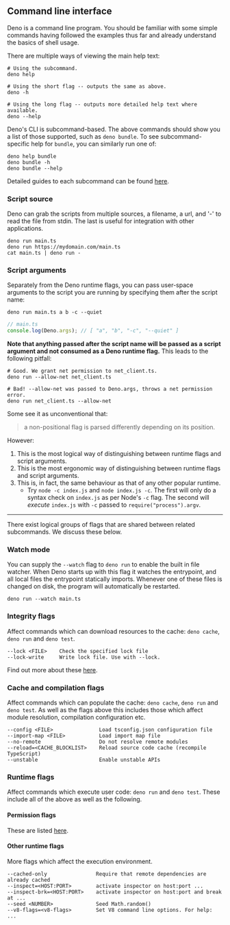 ## Command line interface

Deno is a command line program. You should be familiar with some simple commands
having followed the examples thus far and already understand the basics of shell
usage.

There are multiple ways of viewing the main help text:

```shell
# Using the subcommand.
deno help

# Using the short flag -- outputs the same as above.
deno -h

# Using the long flag -- outputs more detailed help text where available.
deno --help
```

Deno's CLI is subcommand-based. The above commands should show you a list of
those supported, such as `deno bundle`. To see subcommand-specific help for
`bundle`, you can similarly run one of:

```shell
deno help bundle
deno bundle -h
deno bundle --help
```

Detailed guides to each subcommand can be found [here](../tools.md).

### Script source

Deno can grab the scripts from multiple sources, a filename, a url, and '-' to
read the file from stdin. The last is useful for integration with other
applications.

```shell
deno run main.ts
deno run https://mydomain.com/main.ts
cat main.ts | deno run -
```

### Script arguments

Separately from the Deno runtime flags, you can pass user-space arguments to the
script you are running by specifying them after the script name:

```shell
deno run main.ts a b -c --quiet
```

```ts
// main.ts
console.log(Deno.args); // [ "a", "b", "-c", "--quiet" ]
```

**Note that anything passed after the script name will be passed as a script
argument and not consumed as a Deno runtime flag.** This leads to the following
pitfall:

```shell
# Good. We grant net permission to net_client.ts.
deno run --allow-net net_client.ts

# Bad! --allow-net was passed to Deno.args, throws a net permission error.
deno run net_client.ts --allow-net
```

Some see it as unconventional that:

> a non-positional flag is parsed differently depending on its position.

However:

1. This is the most logical way of distinguishing between runtime flags and
   script arguments.
2. This is the most ergonomic way of distinguishing between runtime flags and
   script arguments.
3. This is, in fact, the same behaviour as that of any other popular runtime.
   - Try `node -c index.js` and `node index.js -c`. The first will only do a
     syntax check on `index.js` as per Node's `-c` flag. The second will
     _execute_ `index.js` with `-c` passed to `require("process").argv`.

---

There exist logical groups of flags that are shared between related subcommands.
We discuss these below.

### Watch mode

You can supply the `--watch` flag to `deno run` to enable the built in file
watcher. When Deno starts up with this flag it watches the entrypoint, and all
local files the entrypoint statically imports. Whenever one of these files is
changed on disk, the program will automatically be restarted.

```
deno run --watch main.ts
```

### Integrity flags

Affect commands which can download resources to the cache: `deno cache`,
`deno run` and `deno test`.

```
--lock <FILE>    Check the specified lock file
--lock-write     Write lock file. Use with --lock.
```

Find out more about these
[here](../linking_to_external_code/integrity_checking.md).

### Cache and compilation flags

Affect commands which can populate the cache: `deno cache`, `deno run` and
`deno test`. As well as the flags above this includes those which affect module
resolution, compilation configuration etc.

```
--config <FILE>               Load tsconfig.json configuration file
--import-map <FILE>           Load import map file
--no-remote                   Do not resolve remote modules
--reload=<CACHE_BLOCKLIST>    Reload source code cache (recompile TypeScript)
--unstable                    Enable unstable APIs
```

### Runtime flags

Affect commands which execute user code: `deno run` and `deno test`. These
include all of the above as well as the following.

#### Permission flags

These are listed [here](./permissions.md#permissions-list).

#### Other runtime flags

More flags which affect the execution environment.

```
--cached-only                Require that remote dependencies are already cached
--inspect=<HOST:PORT>        activate inspector on host:port ...
--inspect-brk=<HOST:PORT>    activate inspector on host:port and break at ...
--seed <NUMBER>              Seed Math.random()
--v8-flags=<v8-flags>        Set V8 command line options. For help: ...
```

